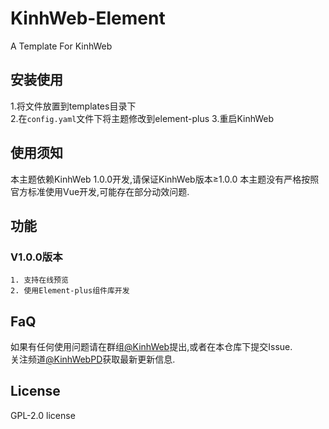 # KinhWeb-Element
A Template For KinhWeb

## 安装使用
  1.将文件放置到templates目录下  
  2.在``config.yaml``文件下将主题修改到element-plus 
  3.重启KinhWeb  

## 使用须知
本主题依赖KinhWeb 1.0.0开发,请保证KinhWeb版本≥1.0.0
本主题没有严格按照官方标准使用Vue开发,可能存在部分动效问题.

## 功能
### V1.0.0版本
    1. 支持在线预览  
    2. 使用Element-plus组件库开发

## FaQ
如果有任何使用问题请在群组[@KinhWeb](https://t.me/kinhweb)提出,或者在本仓库下提交Issue.  
关注频道[@KinhWebPD](https://t.me/kinhwebpd)获取最新更新信息.  

## License
GPL-2.0 license
